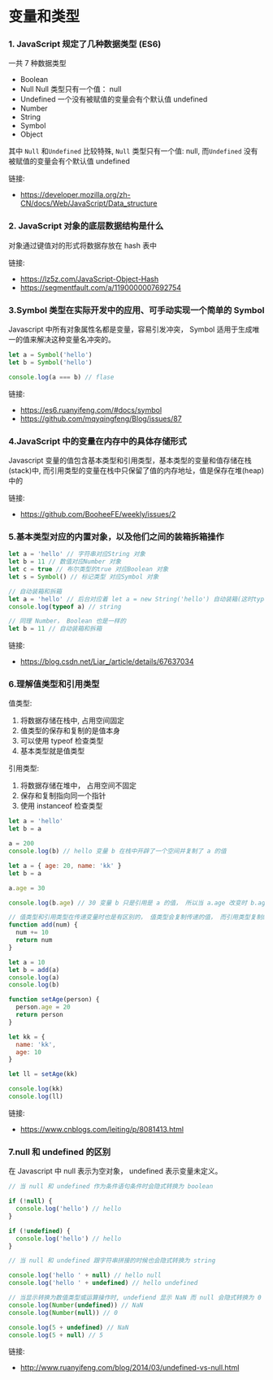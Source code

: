 # 变量和类型

### 1. JavaScript 规定了几种数据类型 (ES6)

一共 7 种数据类型

- Boolean
- Null Null 类型只有一个值： null
- Undefined 一个没有被赋值的变量会有个默认值 undefined
- Number
- String
- Symbol
- Object

其中 `Null` 和`Undefined` 比较特殊, `Null` 类型只有一个值: null, 而`Undefined` 没有被赋值的变量会有个默认值 undefined

链接:

- https://developer.mozilla.org/zh-CN/docs/Web/JavaScript/Data_structure

### 2. JavaScript 对象的底层数据结构是什么

对象通过键值对的形式将数据存放在 hash 表中

链接:

- https://lz5z.com/JavaScript-Object-Hash
- https://segmentfault.com/a/1190000007692754

### 3.Symbol 类型在实际开发中的应用、可手动实现一个简单的 Symbol

Javascript 中所有对象属性名都是变量，容易引发冲突， Symbol 适用于生成唯一的值来解决这种变量名冲突的。

```js
let a = Symbol('hello')
let b = Symbol('hello')

console.log(a === b) // flase
```

链接:

- https://es6.ruanyifeng.com/#docs/symbol
- https://github.com/mqyqingfeng/Blog/issues/87

### 4.JavaScript 中的变量在内存中的具体存储形式

Javascript 变量的值包含基本类型和引用类型，基本类型的变量和值存储在栈(stack)中, 而引用类型的变量在栈中只保留了值的内存地址，值是保存在堆(heap)中的

链接:

- https://github.com/BooheeFE/weekly/issues/2

### 5.基本类型对应的内置对象，以及他们之间的装箱拆箱操作

```js
let a = 'hello' // 字符串对应String 对象
let b = 11 // 数值对应Number 对象
let c = true // 布尔类型的true 对应Boolean 对象
let s = Symbol() // 标记类型 对应Symbol 对象

// 自动装箱和拆箱
let a = 'hello' // 后台对应着 let a = new String('hello') 自动装箱(这时typof a 是 Object类型), 之后自动拆箱为String类型
console.log(typeof a) // string

// 同理 Number， Boolean 也是一样的
let b = 11 // 自动装箱和拆箱
```

链接:

- https://blog.csdn.net/Liar_/article/details/67637034

### 6.理解值类型和引用类型

值类型:

1. 将数据存储在栈中, 占用空间固定
2. 值类型的保存和复制的是值本身
3. 可以使用 typeof 检查类型
4. 基本类型就是值类型

引用类型:

1. 将数据存储在堆中， 占用空间不固定
2. 保存和复制指向同一个指针
3. 使用 instanceof 检查类型

```js
let a = 'hello'
let b = a

a = 200
console.log(b) // hello 变量 b 在栈中开辟了一个空间并复制了 a 的值

let a = { age: 20, name: 'kk' }
let b = a

a.age = 30

console.log(b.age) // 30 变量 b 只是引用是 a 的值， 所以当 a.age 改变时 b.age 也跟着变化

// 值类型和引用类型在传递变量时也是有区别的， 值类型会复制传递的值， 而引用类型复制的是内存地址， 所以当引用值发生变化时，也会修改外层的对象
function add(num) {
  num += 10
  return num
}

let a = 10
let b = add(a)
console.log(a)
console.log(b)

function setAge(person) {
  person.age = 20
  return person
}

let kk = {
  name: 'kk',
  age: 10
}

let ll = setAge(kk)

console.log(kk)
console.log(ll)
```

链接:

- https://www.cnblogs.com/leiting/p/8081413.html

### 7.null 和 undefined 的区别

在 Javascript 中 null 表示为空对象， undefined 表示变量未定义。

```js
// 当 null 和 undefined 作为条件语句条件时会隐式转换为 boolean

if (!null) {
  console.log('hello') // hello
}

if (!undefined) {
  console.log('hello') // hello
}

// 当 null 和 undefined 跟字符串拼接的时候也会隐式转换为 string

console.log('hello ' + null) // hello null
console.log('hello ' + undefined) // hello undefined

// 当显示转换为数值类型或运算操作时, undefiend 显示 NaN 而 null 会隐式转换为 0
console.log(Number(undefined)) // NaN
console.log(Number(null)) // 0

console.log(5 + undefined) // NaN
console.log(5 + null) // 5
```

链接:

- http://www.ruanyifeng.com/blog/2014/03/undefined-vs-null.html
